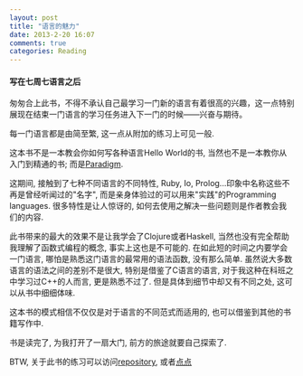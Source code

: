 ```yaml
---
layout: post
title: "语言的魅力"
date: 2013-2-20 16:07
comments: true
categories: Reading
---
```


#### 写在七周七语言之后

匆匆合上此书，不得不承认自己最学习一门新的语言有着很高的兴趣，这一点特别展现在结束一门语言的学习任务进入下一门的时候——兴奋与期待。


每一门语言都是由简至繁, 这一点从附加的练习上可见一般. 

这本书不是一本教会你如何写各种语言Hello World的书, 当然也不是一本教你从入门到精通的书; 而是[Paradigm](http://en.wikipedia.org/wiki/Paradigm).


这期间, 接触到了七种不同语言的不同特性, Ruby, Io, Prolog...印象中名称这些不再是曾经听闻过的"名字", 而是亲身体验过的可以用来"实践"的Programming languages. 很多特性是让人惊讶的, 如何去使用之解决一些问题则是作者教会我们的内容. 


此书带来的最大的效果不是让我学会了Clojure或者Haskell, 当然也没有完全帮助我理解了函数式编程的概念, 事实上这也是不可能的. 在如此短的时间之内要学会一门语言, 哪怕是熟悉这门语言的最常用的语法函数, 没有那么简单. 虽然说大多数语言的语法之间的差别不是很大, 特别是借鉴了C语言的语言, 对于我这种在科班之中学习过C++的人而言, 更是熟悉不过了. 但是具体到细节中却又有不同之处, 这可以从书中细细体味.


这本书的模式相信不仅仅是对于语言的不同范式而适用的, 也可以借鉴到其他的书籍写作中.

书是读完了, 为我打开了一扇大门, 前方的旅途就要自己探索了.

BTW, 关于此书的练习可以访问[repository](https://github.com/SFantasy/SLISW_practice), 或者[点点](http://fantasyshao.tk)
